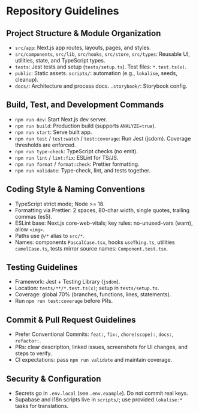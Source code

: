 # Repository Guidelines

## Project Structure & Module Organization

- `src/app`: Next.js app routes, layouts, pages, and styles.
- `src/components`, `src/lib`, `src/hooks`, `src/store`, `src/types`: Reusable UI, utilities, state, and TypeScript types.
- `tests`: Jest tests and setup (`tests/setup.ts`). Test files: `*.test.ts(x)`.
- `public`: Static assets. `scripts/`: automation (e.g., `lokalise`, seeds, cleanup).
- `docs/`: Architecture and process docs. `.storybook/`: Storybook config.

## Build, Test, and Development Commands

- `npm run dev`: Start Next.js dev server.
- `npm run build`: Production build (supports `ANALYZE=true`).
- `npm run start`: Serve built app.
- `npm run test` / `test:watch` / `test:coverage`: Run Jest (jsdom). Coverage thresholds are enforced.
- `npm run type-check`: TypeScript checks (no emit).
- `npm run lint` / `lint:fix`: ESLint for TS/JS.
- `npm run format` / `format:check`: Prettier formatting.
- `npm run validate`: Type-check, lint, and tests together.

## Coding Style & Naming Conventions

- TypeScript strict mode; Node >= 18.
- Formatting via Prettier: 2 spaces, 80-char width, single quotes, trailing commas (es5).
- ESLint base: Next.js core-web-vitals; key rules: no-unused-vars (warn), allow `<img>`.
- Paths use `@/*` alias to `src/*`.
- Names: components `PascalCase.tsx`, hooks `useThing.ts`, utilities `camelCase.ts`, tests mirror source names: `Component.test.tsx`.

## Testing Guidelines

- Framework: Jest + Testing Library (`jsdom`).
- Location: `tests/**/*.test.ts(x)`; setup in `tests/setup.ts`.
- Coverage: global 70% (branches, functions, lines, statements).
- Run `npm run test:coverage` before PRs.

## Commit & Pull Request Guidelines

- Prefer Conventional Commits: `feat:`, `fix:`, `chore(scope):`, `docs:`, `refactor:`.
- PRs: clear description, linked issues, screenshots for UI changes, and steps to verify.
- CI expectations: pass `npm run validate` and maintain coverage.

## Security & Configuration

- Secrets go in `.env.local` (see `.env.example`). Do not commit real keys.
- Supabase and i18n scripts live in `scripts/`; use provided `lokalise:*` tasks for translations.
